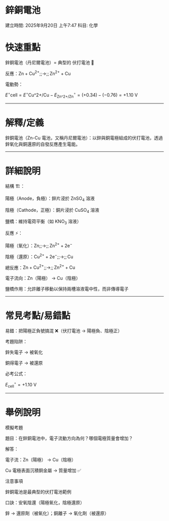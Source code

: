 # 鋅銅電池

建立時間: 2025年9月20日 上午7:47
科目: 化學

# 快速重點

鋅銅電池（丹尼爾電池）= 典型的 伏打電池 🔋

反應：$\mathrm{Zn + Cu^{2+} ;;\rightarrow;; Zn^{2+} + Cu}$

電動勢：

$E^{\circ}{\text{cell}} = E^{\circ}{\text{Cu^{2+}/Cu}} - E^{\circ}_{\text{Zn^{2+}/Zn}} = (+0.34) - (-0.76) = +1.10 \ \mathrm{V}$

---

# 解釋/定義

鋅銅電池（Zn-Cu 電池，又稱丹尼爾電池）：以鋅與銅電極組成的伏打電池，透過鋅氧化與銅還原的自發反應產生電能。

---

# 詳細說明

結構 🏗️：

陽極（Anode，負極）：鋅片浸於 $\mathrm{ZnSO_{4}}$ 溶液

陰極（Cathode，正極）：銅片浸於 $\mathrm{CuSO_{4}}$ 溶液

鹽橋：維持電荷平衡（如 $\mathrm{KNO_{3}}$ 溶液）

反應 ⚡：

陽極（氧化）：$\mathrm{Zn ;;\rightarrow;; Zn^{2+} + 2e^{-}}$

陰極（還原）：$\mathrm{Cu^{2+} + 2e^{-} ;;\rightarrow;; Cu}$

總反應：$\mathrm{Zn + Cu^{2+} ;;\rightarrow;; Zn^{2+} + Cu}$

電子流向：Zn（陽極） → Cu（陰極）

鹽橋作用：允許離子移動以保持兩槽溶液電中性，而非傳導電子

---

# 常見考點/易錯點

易錯：把陽極正負號搞混 ❌（伏打電池 → 陽極負、陰極正）

考題陷阱：

鋅失電子 → 被氧化

銅得電子 → 被還原

必考公式：

$E^{\circ}_{\text{cell}} = +1.10 \ \mathrm{V}$

---

# 舉例說明

模擬考題

題目：在鋅銅電池中，電子流動方向為何？哪個電極質量會增加？

解答：

電子流：Zn（陽極） → Cu（陰極）

Cu 電極表面沉積銅金屬 → 質量增加 ✅

注意事項

鋅銅電池是最典型的伏打電池範例

口訣：安氧陰還（陽極氧化，陰極還原）

鋅 → 還原劑（被氧化）；銅離子 → 氧化劑（被還原）